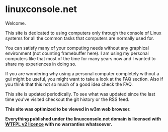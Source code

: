 # linuxconsole.net

Welcome.

This site is dedicated to using computers only through the console of
Linux systems for all the common tasks that computers are normally used for.
  
You can satisfy many of your computing needs without any graphical
environment (not counting framebuffer here). I am using my personal computers
like that most of the time for many years now and I wanted to share my
experiences in doing so.

If you are wondering why using a personal computer completely without a gui
might be useful, you might want to take a look at the FAQ section. Also if
you think that this not so much of a good idea check the FAQ.
  
This site is updated periodically. To see what was updated since the last
time you've visited checkout the git history or the RSS feed.

**This site was optimized to be viewed in w3m web browser.**

**Everything published under the linuxconsole.net domain is licensed with
[WTFPL v2 licence][0] with no warranties whatsoever.**

[0]:http://www.wtfpl.net/txt/copying


